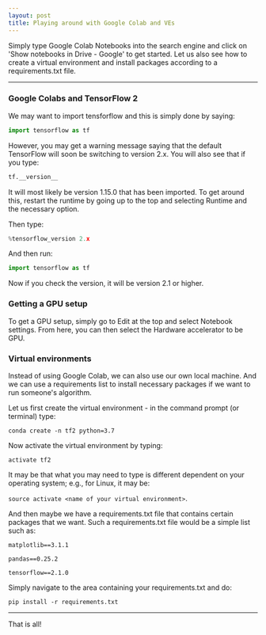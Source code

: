 ```yaml
---
layout: post
title: Playing around with Google Colab and VEs
---
```

Simply type Google Colab Notebooks into the search engine and click on 'Show notebooks in Drive - Google' to get started. Let us also see how to create a virtual environment and install packages according to a requirements.txt file.

<hr>

### Google Colabs and TensorFlow 2
We may want to import tensforflow and this is simply done by saying:

```python
import tensorflow as tf
```

However, you may get a warning message saying that the default TensorFlow will soon be switching to version 2.x. You will also see that if you type:

```python
tf.__version__
```

It will most likely be version 1.15.0 that has been imported. To get around this, restart the runtime by going up to the top and selecting Runtime and the necessary option.

Then type:
```python
%tensorflow_version 2.x
```

And then run:
```python
import tensorflow as tf
```

Now if you check the version, it will be version 2.1 or higher.

### Getting a GPU setup
To get a GPU setup, simply go to Edit at the top and select Notebook settings. From here, you can then select the Hardware accelerator to be GPU.

### Virtual environments
Instead of using Google Colab, we can also use our own local machine. And we can use a requirements list to install necessary packages if we want to run someone's algorithm.

Let us first create the virtual environment - in the command prompt (or terminal) type:

`conda create -n tf2 python=3.7`

Now activate the virtual environment by typing:

`activate tf2`

It may be that what you may need to type is different dependent on your operating system; e.g., for Linux, it may be:

`source activate <name of your virtual environment>`.

And then maybe we have a requirements.txt file that contains certain packages that we want. Such a requirements.txt file would be a simple list such as:

`matplotlib==3.1.1`

`pandas==0.25.2`

`tensorflow==2.1.0`


Simply navigate to the area containing your requirements.txt and do:

`pip install -r requirements.txt`

<hr>
That is all!
